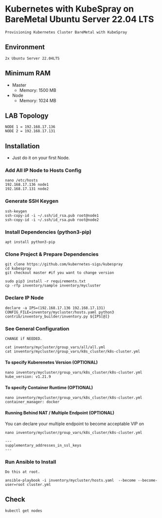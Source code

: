 # Kubernetes with KubeSpray on BareMetal Ubuntu Server 22.04 LTS
```
Provisioning Kubernetes Cluster BareMetal with KubeSpray
```

## Environment
```
2x Ubuntu Server 22.04LTS
```

## Minimum RAM
- Master
  - Memory: 1500 MB
- Node
  - Memory: 1024 MB

## LAB Topology
```
NODE 1 = 192.168.17.136
NODE 2 = 192.168.17.131
```

## Installation
- Just do it on your first Node.

### Add All IP Node to Hosts Config
```
nano /etc/hosts
192.168.17.136 node1
192.168.17.131 node2
```

### Generate SSH Keygen
```
ssh-keygen
ssh-copy-id -i ~/.ssh/id_rsa.pub root@node1
ssh-copy-id -i ~/.ssh/id_rsa.pub root@node2
```

### Install Dependencies (python3-pip)
```
apt install python3-pip
```

### Clone Project & Prepare Dependencies
```
git clone https://github.com/kubernetes-sigs/kubespray
cd kubespray
git checkout master #if you want to change version

sudo pip3 install -r requirements.txt
cp -rfp inventory/sample inventory/mycluster
```

### Declare IP Node
```
declare -a IPS=(192.168.17.136 192.168.17.131)
CONFIG_FILE=inventory/mycluster/hosts.yaml python3 contrib/inventory_builder/inventory.py ${IPS[@]}
```

### See General Configuration
```
CHANGE if NEEDED.
```
```
cat inventory/mycluster/group_vars/all/all.yml
cat inventory/mycluster/group_vars/k8s_cluster/k8s-cluster.yml
```

#### To specify Kuberenetes Version (OPTIONAL)
```
nano inventory/mycluster/group_vars/k8s_cluster/k8s-cluster.yml
kube_version: v1.21.9
```

#### To specify Container Runtime (OPTIONAL)
```
nano inventory/mycluster/group_vars/k8s_cluster/k8s-cluster.yml
container_manager: docker
```

#### Running Behind NAT / Multiple Endpoint (OPTIONAL)
You can declare your multiple endpoint to become acceptable VIP on
```
nano inventory/mycluster/group_vars/k8s_cluster/k8s-cluster.yml

---
supplementary_addresses_in_ssl_keys
---
```

### Run Ansible to Install
```
Do this at root.
```
```
ansible-playbook -i inventory/mycluster/hosts.yaml  --become --become-user=root cluster.yml
```

## Check
```
kubectl get nodes
```
